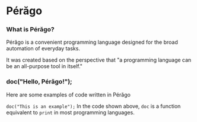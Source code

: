 # Pérăgo
### What is Pérăgo?
Pérăgo is a convenient programming language
designed for the broad automation of everyday tasks.

It was created based on the perspective that
"a programming language can be an all-purpose tool in itself."

### doc("Hello, Pérăgo!");

Here are some examples of code written in Pérăgo


`doc("This is an example");`
In the code shown above, `doc` is a function equivalent to `print` in most programming languages.